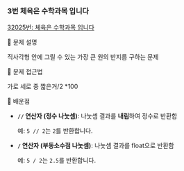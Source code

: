 ### 3번 체육은 수학과목 입니다

[32025번: 체육은 수학과목 입니다](https://www.acmicpc.net/problem/32025)

📌 문제 설명

직사각형 안에 그릴 수 있는 가장 큰 원의 반지름 구하는 문제

📌 문제 접근법

가로 세로 중 짧은거/2 *100

📌 배운점

- **`//` 연산자 (정수 나눗셈)**: 나눗셈 결과를 **내림**하여 정수로 반환함
    
    예: `5 // 2`는 `2`를 반환합니다.
    
- **`/` 연산자 (부동소수점 나눗셈)**: 나눗셈 결과를 float으로 반환함
    
    예: `5 / 2`는 `2.5`를 반환합니다.
